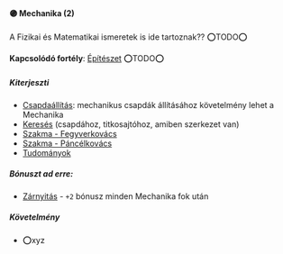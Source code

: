 #### 🟣 Mechanika (2)

A Fizikai és Matematikai ismeretek is ide tartoznak?? ⭕TODO⭕

**Kapcsolódó fortély**: [Építészet](epiteszet.md) ⭕TODO⭕

##### Kiterjeszti
- [Csapdaállítás](../kepzettsegek/csapdaallitas.md): mechanikus csapdák állításához követelmény lehet a Mechanika
- [Keresés](kereses_nyomolvasas.md) (csapdához, titkosajtóhoz, amiben szerkezet van)
- [Szakma - Fegyverkovács](../kepzettsegek/szakma.md)
- [Szakma - Páncélkovács](../kepzettsegek/szakma.md)
- [Tudományok](../kepzettsegek/tudomanyok.md)

##### Bónuszt ad erre:
- [Zárnyitás](../kepzettsegek/zarnyitas.md) - `+2` bónusz minden Mechanika fok után

##### Követelmény
- ⭕xyz

